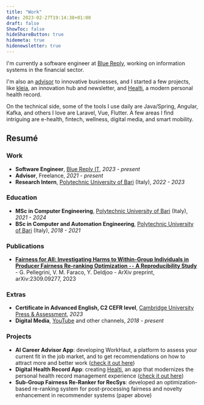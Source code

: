 ```yaml
---
title: "Work"
date: 2023-02-27T19:14:38+01:00
draft: false
ShowToc: false
hideShareButton: true
hidemeta: true
hidenewsletter: true
---
```


I'm currently a software engineer at [Blue Reply](https://www.reply.com/blue-reply/it/), working on information systems in the financial sector.

I'm also an [advisor](mailto:vittorio@kleia.co) to innovative businesses, and I started a few projects, like [kleia](https://kleia.co), an innovation hub and newsletter, and [Healti](https://healti.net), a modern personal health record.

On the technical side, some of the tools I use daily are Java/Spring, Angular, Kafka, and others I love are Laravel, Vue, Flutter. A few areas I find intriguing are e-health, fintech, wellness, digital media, and smart mobility.

## Resumé

### Work

- **Software Engineer**, [Blue Reply IT](https://www.reply.com/blue-reply/it/), *2023 - present*
- **Advisor**, Freelance, *2021 - present*
- **Research Intern**, [Polytechnic University of Bari](https://www.poliba.it) (Italy), *2022 - 2023*

### Education

- **MSc in Computer Engineering**, [Polytechnic University of Bari](https://www.poliba.it) (Italy), *2021 - 2024*
- **BSc in Computer and Automation Engineering**, [Polytechnic University of Bari](https://www.poliba.it) (Italy), *2018 - 2021*

### Publications

- **[Fairness for All: Investigating Harms to Within-Group Individuals in Producer Fairness Re-ranking Optimization `--` A Reproducibility Study](https://doi.org/10.48550/arXiv.2309.09277)** - G. Pellegrini, V. M. Faraco, Y. Deldjoo - ArXiv preprint, arXiv:2309.09277, 2023

### Extras

- **Certificate in Advanced English, C2 CEFR level**, [Cambridge University Press & Assessment](https://www.cambridge.org/), *2023*
- **Digital Media**, [YouTube](https://youtube.com/@kleiayt) and other channels, *2018 - present*

### Projects

- **AI Career Advisor App**: developing WorkHaut, a platform to assess your current fit in the job market, and to get recommendations on how to attract more and better work ([check it out here](https://workhaut.com))
- **Digital Health Record App**: creating [Healti](/healti), an app that modernizes the personal health record management experience ([check it out here](https://healti.net))
- **Sub-Group Fairness Re-Ranker for RecSys**: developed an optimization-based re-ranking system for post-processing fairness and novelty enhancement in recommender systems (paper above)
